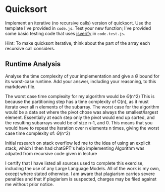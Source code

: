 # Quicksort

Implement an iterative (no recursive calls) version of quicksort. Use the
template I've provided in `code.js`. Test your new function; I've provided some
basic testing code that uses [jsverify](https://jsverify.github.io/) in
`code.test.js`.

Hint: To make quicksort iterative, think about the part of the array each
recursive call considers.

## Runtime Analysis

Analyse the time complexity of your implementation and give a $\Theta$ bound for
its worst-case runtime. Add your answer, including your reasoning, to this
markdown file.

The worst case time complexity for my algorithm would be $\Theta$(n^2)
This is because the partitioning step has a time complexity of O(n), as it must iterate over
all n elements of the subarray. The worst case for the algorithm would be a data set where
the pivot chose was always the smallest/largest element. Essentially at each step only the pivot would end up sorted,
and the resulting subarrays would be of size n-1, and 0. This means that you would have to repeat the iteration over n
elements n times, giving the worst case time complexity of: $\Theta$(n^2)

Initial research on stack overflow led me to the idea of using an explicit stack, which I then had chatGPT's help implementing
Algorithm was adpated from recursive code given in lecture

I certify that I have listed all sources used to complete this exercise, including the use of any Large Language Models. All of the work is my own, except where stated otherwise. I am aware that plagiarism carries severe penalties and that if plagiarism is suspected, charges may be filed against me without prior notice.

